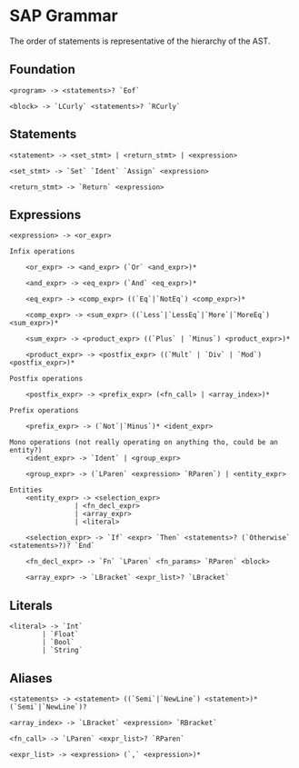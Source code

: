 # SAP Grammar

The order of statements is representative of the hierarchy of the AST.

## Foundation

    <program> -> <statements>? `Eof`

    <block> -> `LCurly` <statements>? `RCurly`


## Statements

    <statement> -> <set_stmt> | <return_stmt> | <expression>

    <set_stmt> -> `Set` `Ident` `Assign` <expression>

    <return_stmt> -> `Return` <expression>

## Expressions

    <expression> -> <or_expr>

    Infix operations

        <or_expr> -> <and_expr> (`Or` <and_expr>)*

        <and_expr> -> <eq_expr> (`And` <eq_expr>)*

        <eq_expr> -> <comp_expr> ((`Eq`|`NotEq`) <comp_expr>)*

        <comp_expr> -> <sum_expr> ((`Less`|`LessEq`|`More`|`MoreEq`) <sum_expr>)*

        <sum_expr> -> <product_expr> ((`Plus` | `Minus`) <product_expr>)*

        <product_expr> -> <postfix_expr> ((`Mult` | `Div` | `Mod`) <postfix_expr>)*

    Postfix operations

        <postfix_expr> -> <prefix_expr> (<fn_call> | <array_index>)*

    Prefix operations

        <prefix_expr> -> (`Not`|`Minus`)* <ident_expr>

    Mono operations (not really operating on anything tho, could be an entity?)
        <ident_expr> -> `Ident` | <group_expr>

        <group_expr> -> (`LParen` <expression> `RParen`) | <entity_expr>

    Entities
        <entity_expr> -> <selection_expr>
                    | <fn_decl_expr>
                    | <array_expr>
                    | <literal>

        <selection_expr> -> `If` <expr> `Then` <statements>? (`Otherwise` <statements>?)? `End`

        <fn_decl_expr> -> `Fn` `LParen` <fn_params> `RParen` <block>

        <array_expr> -> `LBracket` <expr_list>? `LBracket`

## Literals 

    <literal> -> `Int`
            | `Float`
            | `Bool`
            | `String`

## Aliases

    <statements> -> <statement> ((`Semi`|`NewLine`) <statement>)* (`Semi`|`NewLine`)?

    <array_index> -> `LBracket` <expression> `RBracket`

    <fn_call> -> `LParen` <expr_list>? `RParen`

    <expr_list> -> <expression> (`,` <expression>)*

